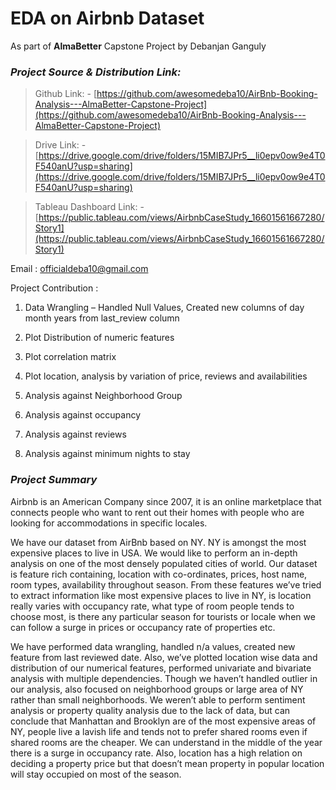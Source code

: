 # **EDA on Airbnb Dataset**

As part of **AlmaBetter** Capstone Project
by Debanjan Ganguly

### *Project Source & Distribution Link:*

> Github Link: - [https://github.com/awesomedeba10/AirBnb-Booking-Analysis---AlmaBetter-Capstone-Project](https://github.com/awesomedeba10/AirBnb-Booking-Analysis---AlmaBetter-Capstone-Project)

> Drive Link: - [https://drive.google.com/drive/folders/15MIB7JPr5__li0epv0ow9e4T0F540anU?usp=sharing](https://drive.google.com/drive/folders/15MIB7JPr5__li0epv0ow9e4T0F540anU?usp=sharing)

> Tableau Dashboard Link: - [https://public.tableau.com/views/AirbnbCaseStudy_16601561667280/Story1](https://public.tableau.com/views/AirbnbCaseStudy_16601561667280/Story1)

Email : [officialdeba10@gmail.com](mailto:officialdeba10@gmail.com)

Project Contribution :

1. Data Wrangling – Handled Null Values, Created new columns of day month years from last_review column

2. Plot Distribution of numeric features

3. Plot correlation matrix

4. Plot location, analysis by variation of price, reviews and availabilities

5. Analysis against Neighborhood Group

6. Analysis against occupancy

7. Analysis against reviews

8. Analysis against minimum nights to stay

### *Project Summary*

Airbnb is an American Company since 2007, it is an online marketplace that connects people who want to rent out their homes with people who are looking for accommodations in specific locales.

We have our dataset from AirBnb based on NY. NY is amongst the most expensive places to live in USA. We would like to perform an in-depth analysis on one of the most densely populated cities of world. Our dataset is feature rich containing, location with co-ordinates, prices, host name, room types, availability throughout season. From these features we’ve tried to extract information like most expensive places to live in NY, is location really varies with occupancy rate, what type of room people tends to choose most, is there any particular season for tourists or locale when we can follow a surge in prices or occupancy rate of properties etc.

We have performed data wrangling, handled n/a values, created new feature from last reviewed date. Also, we’ve plotted location wise data and distribution of our numerical features, performed univariate and bivariate analysis with multiple dependencies. Though we haven’t handled outlier in our analysis, also focused on neighborhood groups or large area of NY rather than small neighborhoods. We weren’t able to perform sentiment analysis or property quality analysis due to the lack of data, but can conclude that Manhattan and Brooklyn are of the most expensive areas of NY, people live a lavish life and tends not to prefer shared rooms even if shared rooms are the cheaper. We can understand in the middle of the year there is a surge in occupancy rate. Also, location has a high relation on deciding a property price but that doesn’t mean property in popular location will stay occupied on most of the season.
